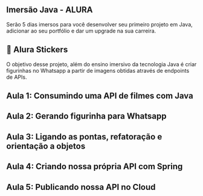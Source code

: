 ## Imersão Java - ALURA

Serão 5 dias imersos para você desenvolver seu primeiro projeto em Java, adicionar ao seu portfólio e dar um upgrade na sua carreira.


## :flower_playing_cards: Alura Stickers

O objetivo desse projeto, além do ensino imersivo da tecnologia Java é criar figurinhas no Whatsapp a partir de imagens obtidas através de endpoints de APIs.

## Aula 1: Consumindo uma API de filmes com Java

## Aula 2: Gerando figurinha para Whatsapp

## Aula 3: Ligando as pontas, refatoração e orientação a objetos

## Aula 4: Criando nossa própria API com Spring

## Aula 5: Publicando nossa API no Cloud